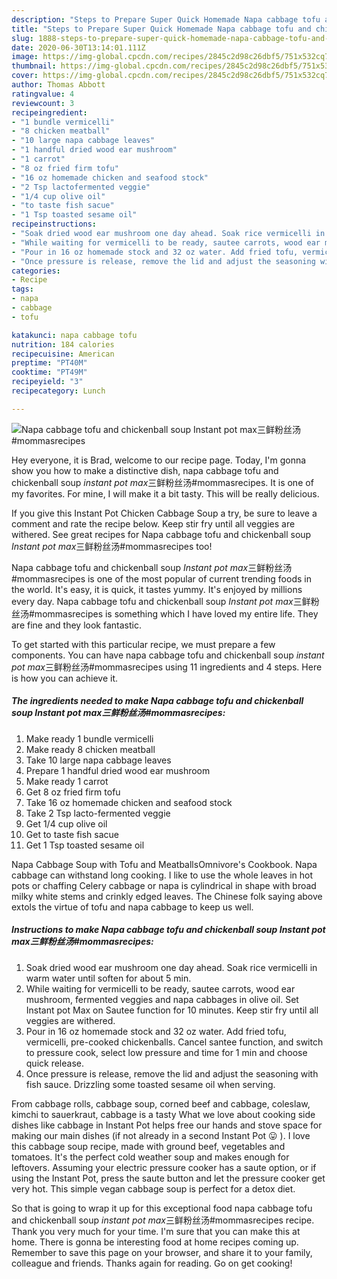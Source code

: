 ```yaml
---
description: "Steps to Prepare Super Quick Homemade Napa cabbage tofu and chickenball soup *Instant pot max*三鲜粉丝汤#mommasrecipes"
title: "Steps to Prepare Super Quick Homemade Napa cabbage tofu and chickenball soup *Instant pot max*三鲜粉丝汤#mommasrecipes"
slug: 1888-steps-to-prepare-super-quick-homemade-napa-cabbage-tofu-and-chickenball-soup-instant-pot-maxmommasrecipes
date: 2020-06-30T13:14:01.111Z
image: https://img-global.cpcdn.com/recipes/2845c2d98c26dbf5/751x532cq70/napa-cabbage-tofu-and-chickenball-soup-instant-pot-max三鲜粉丝汤mommasrecipes-recipe-main-photo.jpg
thumbnail: https://img-global.cpcdn.com/recipes/2845c2d98c26dbf5/751x532cq70/napa-cabbage-tofu-and-chickenball-soup-instant-pot-max三鲜粉丝汤mommasrecipes-recipe-main-photo.jpg
cover: https://img-global.cpcdn.com/recipes/2845c2d98c26dbf5/751x532cq70/napa-cabbage-tofu-and-chickenball-soup-instant-pot-max三鲜粉丝汤mommasrecipes-recipe-main-photo.jpg
author: Thomas Abbott
ratingvalue: 4
reviewcount: 3
recipeingredient:
- "1 bundle vermicelli"
- "8 chicken meatball"
- "10 large napa cabbage leaves"
- "1 handful dried wood ear mushroom"
- "1 carrot"
- "8 oz fried firm tofu"
- "16 oz homemade chicken and seafood stock"
- "2 Tsp lactofermented veggie"
- "1/4 cup olive oil"
- "to taste fish sacue"
- "1 Tsp toasted sesame oil"
recipeinstructions:
- "Soak dried wood ear mushroom one day ahead. Soak rice vermicelli in warm water until soften for about 5 min."
- "While waiting for vermicelli to be ready, sautee carrots, wood ear mushroom, fermented veggies and napa cabbages in olive oil. Set Instant pot Max on Sautee function for 10 minutes. Keep stir fry until all veggies are withered."
- "Pour in 16 oz homemade stock and 32 oz water. Add fried tofu, vermicelli, pre-cooked chickenballs. Cancel santee function, and switch to pressure cook, select low pressure and time for 1 min and choose quick release."
- "Once pressure is release, remove the lid and adjust the seasoning with fish sauce. Drizzling some toasted sesame oil when serving."
categories:
- Recipe
tags:
- napa
- cabbage
- tofu

katakunci: napa cabbage tofu 
nutrition: 184 calories
recipecuisine: American
preptime: "PT40M"
cooktime: "PT49M"
recipeyield: "3"
recipecategory: Lunch

---
```



![Napa cabbage tofu and chickenball soup *Instant pot max*三鲜粉丝汤#mommasrecipes](https://img-global.cpcdn.com/recipes/2845c2d98c26dbf5/751x532cq70/napa-cabbage-tofu-and-chickenball-soup-instant-pot-max三鲜粉丝汤mommasrecipes-recipe-main-photo.jpg)

Hey everyone, it is Brad, welcome to our recipe page. Today, I'm gonna show you how to make a distinctive dish, napa cabbage tofu and chickenball soup *instant pot max*三鲜粉丝汤#mommasrecipes. It is one of my favorites. For mine, I will make it a bit tasty. This will be really delicious.

If you give this Instant Pot Chicken Cabbage Soup a try, be sure to leave a comment and rate the recipe below. Keep stir fry until all veggies are withered. See great recipes for Napa cabbage tofu and chickenball soup *Instant pot max*三鲜粉丝汤#mommasrecipes too!

Napa cabbage tofu and chickenball soup *Instant pot max*三鲜粉丝汤#mommasrecipes is one of the most popular of current trending foods in the world. It's easy, it is quick, it tastes yummy. It's enjoyed by millions every day. Napa cabbage tofu and chickenball soup *Instant pot max*三鲜粉丝汤#mommasrecipes is something which I have loved my entire life. They are fine and they look fantastic.


To get started with this particular recipe, we must prepare a few components. You can have napa cabbage tofu and chickenball soup *instant pot max*三鲜粉丝汤#mommasrecipes using 11 ingredients and 4 steps. Here is how you can achieve it.

<!--inarticleads1-->

##### The ingredients needed to make Napa cabbage tofu and chickenball soup *Instant pot max*三鲜粉丝汤#mommasrecipes:

1. Make ready 1 bundle vermicelli
1. Make ready 8 chicken meatball
1. Take 10 large napa cabbage leaves
1. Prepare 1 handful dried wood ear mushroom
1. Make ready 1 carrot
1. Get 8 oz fried firm tofu
1. Take 16 oz homemade chicken and seafood stock
1. Take 2 Tsp lacto-fermented veggie
1. Get 1/4 cup olive oil
1. Get to taste fish sacue
1. Get 1 Tsp toasted sesame oil


Napa Cabbage Soup with Tofu and MeatballsOmnivore&#39;s Cookbook. Napa cabbage can withstand long cooking. I like to use the whole leaves in hot pots or chaffing Celery cabbage or napa is cylindrical in shape with broad milky white stems and crinkly edged leaves. The Chinese folk saying above extols the virtue of tofu and napa cabbage to keep us well. 

<!--inarticleads2-->

##### Instructions to make Napa cabbage tofu and chickenball soup *Instant pot max*三鲜粉丝汤#mommasrecipes:

1. Soak dried wood ear mushroom one day ahead. Soak rice vermicelli in warm water until soften for about 5 min.
1. While waiting for vermicelli to be ready, sautee carrots, wood ear mushroom, fermented veggies and napa cabbages in olive oil. Set Instant pot Max on Sautee function for 10 minutes. Keep stir fry until all veggies are withered.
1. Pour in 16 oz homemade stock and 32 oz water. Add fried tofu, vermicelli, pre-cooked chickenballs. Cancel santee function, and switch to pressure cook, select low pressure and time for 1 min and choose quick release.
1. Once pressure is release, remove the lid and adjust the seasoning with fish sauce. Drizzling some toasted sesame oil when serving.


From cabbage rolls, cabbage soup, corned beef and cabbage, coleslaw, kimchi to sauerkraut, cabbage is a tasty What we love about cooking side dishes like cabbage in Instant Pot helps free our hands and stove space for making our main dishes (if not already in a second Instant Pot 😛 ). I love this cabbage soup recipe, made with ground beef, vegetables and tomatoes. It&#39;s the perfect cold weather soup and makes enough for leftovers. Assuming your electric pressure cooker has a saute option, or if using the Instant Pot, press the saute button and let the pressure cooker get very hot. This simple vegan cabbage soup is perfect for a detox diet. 

So that is going to wrap it up for this exceptional food napa cabbage tofu and chickenball soup *instant pot max*三鲜粉丝汤#mommasrecipes recipe. Thank you very much for your time. I'm sure that you can make this at home. There is gonna be interesting food at home recipes coming up. Remember to save this page on your browser, and share it to your family, colleague and friends. Thanks again for reading. Go on get cooking!
